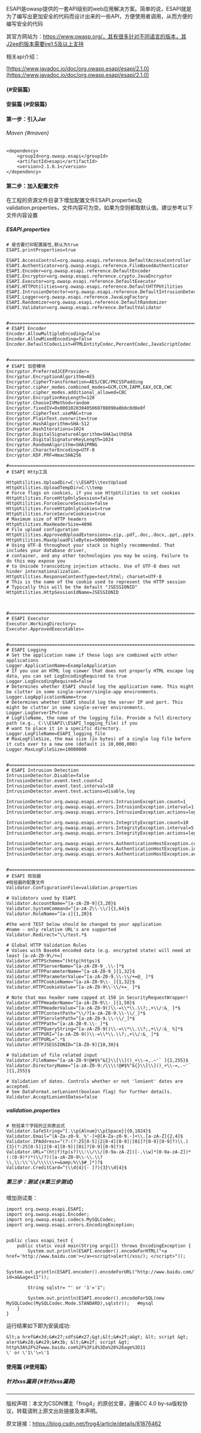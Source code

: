 ESAPI是owasp提供的一套API级别的web应用解决方案。简单的说，ESAPI就是为了编写出更加安全的代码而设计出来的一些API，方便使用者调用，从而方便的编写安全的代码

其官方网站为：https://www.owasp.org/，其有很多针对不同语言的版本，其J2ee的版本需要jre1.5及以上支持

相关api介绍：

[https://www.javadoc.io/doc/org.owasp.esapi/esapi/2.1.0](https://www.javadoc.io/doc/org.owasp.esapi/esapi/2.1.0)

####  {#安装篇}

#### 安装篇 {#安装篇}

#### 第一步：引入Jar

###### Maven {#maven}

```
<dependency>
    <groupId>org.owasp.esapi</groupId>
    <artifactId>esapi</artifactId>
    <version>2.1.0.1</version>
</dependency>
```



#### 第二步：加入配置文件

在工程的资源文件目录下增加配置文件ESAPI.properties及validation.properties，文件内容可为空。如果为空则都取默认值。建议参考以下文件内容设置

##### ESAPI.properties

    # 是否要打印配置属性,默认为true
    ESAPI.printProperties=true

    ESAPI.AccessControl=org.owasp.esapi.reference.DefaultAccessController
    ESAPI.Authenticator=org.owasp.esapi.reference.FileBasedAuthenticator
    ESAPI.Encoder=org.owasp.esapi.reference.DefaultEncoder
    ESAPI.Encryptor=org.owasp.esapi.reference.crypto.JavaEncryptor
    ESAPI.Executor=org.owasp.esapi.reference.DefaultExecutor
    ESAPI.HTTPUtilities=org.owasp.esapi.reference.DefaultHTTPUtilities
    ESAPI.IntrusionDetector=org.owasp.esapi.reference.DefaultIntrusionDetector
    ESAPI.Logger=org.owasp.esapi.reference.JavaLogFactory
    ESAPI.Randomizer=org.owasp.esapi.reference.DefaultRandomizer
    ESAPI.Validator=org.owasp.esapi.reference.DefaultValidator


    #===========================================================================
    # ESAPI Encoder
    Encoder.AllowMultipleEncoding=false
    Encoder.AllowMixedEncoding=false
    Encoder.DefaultCodecList=HTMLEntityCodec,PercentCodec,JavaScriptCodec


    #===========================================================================
    # ESAPI 加密模块
    Encryptor.PreferredJCEProvider=
    Encryptor.EncryptionAlgorithm=AES
    Encryptor.CipherTransformation=AES/CBC/PKCS5Padding
    Encryptor.cipher_modes.combined_modes=GCM,CCM,IAPM,EAX,OCB,CWC
    Encryptor.cipher_modes.additional_allowed=CBC
    Encryptor.EncryptionKeyLength=128
    Encryptor.ChooseIVMethod=random
    Encryptor.fixedIV=0x000102030405060708090a0b0c0d0e0f
    Encryptor.CipherText.useMAC=true
    Encryptor.PlainText.overwrite=true
    Encryptor.HashAlgorithm=SHA-512
    Encryptor.HashIterations=1024
    Encryptor.DigitalSignatureAlgorithm=SHA1withDSA
    Encryptor.DigitalSignatureKeyLength=1024
    Encryptor.RandomAlgorithm=SHA1PRNG
    Encryptor.CharacterEncoding=UTF-8
    Encryptor.KDF.PRF=HmacSHA256

    #===========================================================================
    # ESAPI Http工具

    HttpUtilities.UploadDir=C:\\ESAPI\\testUpload
    HttpUtilities.UploadTempDir=C:\\temp
    # Force flags on cookies, if you use HttpUtilities to set cookies
    HttpUtilities.ForceHttpOnlySession=false
    HttpUtilities.ForceSecureSession=false
    HttpUtilities.ForceHttpOnlyCookies=true
    HttpUtilities.ForceSecureCookies=true
    # Maximum size of HTTP headers
    HttpUtilities.MaxHeaderSize=4096
    # File upload configuration
    HttpUtilities.ApprovedUploadExtensions=.zip,.pdf,.doc,.docx,.ppt,.pptx,.tar,.gz,.tgz,.rar,.war,.jar,.ear,.xls,.rtf,.properties,.java,.class,.txt,.xml,.jsp,.jsf,.exe,.dll
    HttpUtilities.MaxUploadFileBytes=500000000
    # Using UTF-8 throughout your stack is highly recommended. That includes your database driver,
    # container, and any other technologies you may be using. Failure to do this may expose you
    # to Unicode transcoding injection attacks. Use of UTF-8 does not hinder internationalization.
    HttpUtilities.ResponseContentType=text/html; charset=UTF-8
    # This is the name of the cookie used to represent the HTTP session
    # Typically this will be the default "JSESSIONID" 
    HttpUtilities.HttpSessionIdName=JSESSIONID



    #===========================================================================
    # ESAPI Executor
    Executor.WorkingDirectory=
    Executor.ApprovedExecutables=


    #===========================================================================
    # ESAPI Logging
    # Set the application name if these logs are combined with other applications
    Logger.ApplicationName=ExampleApplication
    # If you use an HTML log viewer that does not properly HTML escape log data, you can set LogEncodingRequired to true
    Logger.LogEncodingRequired=false
    # Determines whether ESAPI should log the application name. This might be clutter in some single-server/single-app environments.
    Logger.LogApplicationName=true
    # Determines whether ESAPI should log the server IP and port. This might be clutter in some single-server environments.
    Logger.LogServerIP=true
    # LogFileName, the name of the logging file. Provide a full directory path (e.g., C:\\ESAPI\\ESAPI_logging_file) if you
    # want to place it in a specific directory.
    Logger.LogFileName=ESAPI_logging_file
    # MaxLogFileSize, the max size (in bytes) of a single log file before it cuts over to a new one (default is 10,000,000)
    Logger.MaxLogFileSize=10000000


    #===========================================================================
    # ESAPI Intrusion Detection
    IntrusionDetector.Disable=false
    IntrusionDetector.event.test.count=2
    IntrusionDetector.event.test.interval=10
    IntrusionDetector.event.test.actions=disable,log

    IntrusionDetector.org.owasp.esapi.errors.IntrusionException.count=1
    IntrusionDetector.org.owasp.esapi.errors.IntrusionException.interval=1
    IntrusionDetector.org.owasp.esapi.errors.IntrusionException.actions=log,disable,logout

    IntrusionDetector.org.owasp.esapi.errors.IntegrityException.count=10
    IntrusionDetector.org.owasp.esapi.errors.IntegrityException.interval=5
    IntrusionDetector.org.owasp.esapi.errors.IntegrityException.actions=log,disable,logout

    IntrusionDetector.org.owasp.esapi.errors.AuthenticationHostException.count=2
    IntrusionDetector.org.owasp.esapi.errors.AuthenticationHostException.interval=10
    IntrusionDetector.org.owasp.esapi.errors.AuthenticationHostException.actions=log,logout


    #===========================================================================
    # ESAPI 校验器
    #校验器的配置文件
    Validator.ConfigurationFile=validation.properties

    # Validators used by ESAPI
    Validator.AccountName=^[a-zA-Z0-9]{3,20}$
    Validator.SystemCommand=^[a-zA-Z\\-\\/]{1,64}$
    Validator.RoleName=^[a-z]{1,20}$

    #the word TEST below should be changed to your application 
    #name - only relative URL's are supported
    Validator.Redirect=^\\/test.*$

    # Global HTTP Validation Rules
    # Values with Base64 encoded data (e.g. encrypted state) will need at least [a-zA-Z0-9\/+=]
    Validator.HTTPScheme=^(http|https)$
    Validator.HTTPServerName=^[a-zA-Z0-9_.\\-]*$
    Validator.HTTPParameterName=^[a-zA-Z0-9_]{1,32}$
    Validator.HTTPParameterValue=^[a-zA-Z0-9.\\-\\/+=@_ ]*$
    Validator.HTTPCookieName=^[a-zA-Z0-9\\-_]{1,32}$
    Validator.HTTPCookieValue=^[a-zA-Z0-9\\-\\/+=_ ]*$

    # Note that max header name capped at 150 in SecurityRequestWrapper!
    Validator.HTTPHeaderName=^[a-zA-Z0-9\\-_]{1,50}$
    Validator.HTTPHeaderValue=^[a-zA-Z0-9()\\-=\\*\\.\\?;,+\\/:&_ ]*$
    Validator.HTTPContextPath=^\\/?[a-zA-Z0-9.\\-\\/_]*$
    Validator.HTTPServletPath=^[a-zA-Z0-9.\\-\\/_]*$
    Validator.HTTPPath=^[a-zA-Z0-9.\\-_]*$
    Validator.HTTPQueryString=^[a-zA-Z0-9()\\-=\\*\\.\\?;,+\\/:&_ %]*$
    Validator.HTTPURI=^[a-zA-Z0-9()\\-=\\*\\.\\?;,+\\/:&_ ]*$
    Validator.HTTPURL=^.*$
    Validator.HTTPJSESSIONID=^[A-Z0-9]{10,30}$

    # Validation of file related input
    Validator.FileName=^[a-zA-Z0-9!@#$%^&{}\\[\\]()_+\\-=,.~'` ]{1,255}$
    Validator.DirectoryName=^[a-zA-Z0-9:/\\\\!@#$%^&{}\\[\\]()_+\\-=,.~'` ]{1,255}$

    # Validation of dates. Controls whether or not 'lenient' dates are accepted.
    # See DataFormat.setLenient(boolean flag) for further details.
    Validator.AcceptLenientDates=false


##### validation.properties

```
# 校验某个字段的正则表达式
Validator.SafeString=^[.\\p{Alnum}\\p{Space}]{0,1024}$
Validator.Email=^[A-Za-z0-9._%'-]+@[A-Za-z0-9.-]+\\.[a-zA-Z]{2,4}$
Validator.IPAddress=^(?:(?:25[0-5]|2[0-4][0-9]|[01]?[0-9][0-9]?)\\.){3}(?:25[0-5]|2[0-4][0-9]|[01]?[0-9][0-9]?)$
Validator.URL=^(ht|f)tp(s?)\\:\\/\\/[0-9a-zA-Z]([-.\\w]*[0-9a-zA-Z])*(:(0-9)*)*(\\/?)([a-zA-Z0-9\\-\\.\\?\\,\\:\\'\\/\\\\\\+=&amp;%\\$#_]*)?$
Validator.CreditCard=^(\\d{4}[- ]?){3}\\d{4}$
```

##### 第三步：测试 {#第三步测试}

增加测试类：

```
import org.owasp.esapi.ESAPI;
import org.owasp.esapi.Encoder;
import org.owasp.esapi.codecs.MySQLCodec;
import org.owasp.esapi.errors.EncodingException;


public class esapi_test {
    public static void main(String args[]) throws EncodingException {
        System.out.println(ESAPI.encoder().encodeForHTML("<a href='http://www.baidu.com'></a><script>alert(/xss/); </script>"));

        System.out.println(ESAPI.encoder().encodeForURL("http://www.baidu.com/?id=a&&age=11"));

        String sqlstr= "' or '1'='1";

        System.out.println(ESAPI.encoder().encodeForSQL(new MySQLCodec(MySQLCodec.Mode.STANDARD),sqlstr));   #mysql
    }
}
```

运行结果如下即为安装成功:

```
&lt;a href&#x3d;&#x27;sdfs&#x27;&gt;&lt;&#x2f;a&gt; &lt; script &gt; alert&#x28;&#x29;&#x3b; &lt;&#x2f; script &gt;
http%3A%2F%2Fwww.baidu.com%2F%3Fid%3Da%26%26age%3D11
\' or \'1\'\=\'1
```

#### 使用篇 {#使用篇}

##### 针对xss漏洞 {#针对xss漏洞}







--------------------- 

版权声明：本文为CSDN博主「frog4」的原创文章，遵循CC 4.0 by-sa版权协议，转载请附上原文出处链接及本声明。

原文链接：https://blog.csdn.net/frog4/article/details/81876462

